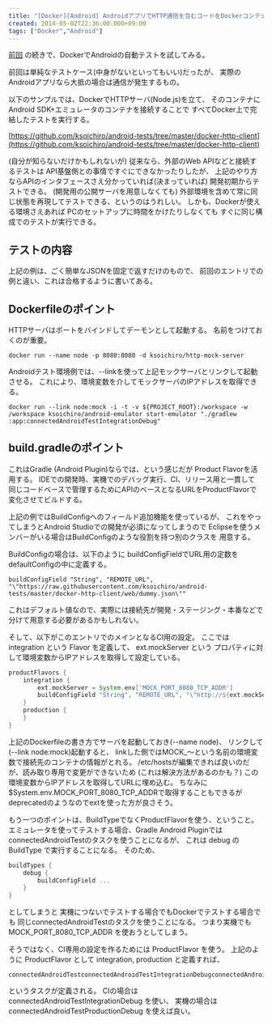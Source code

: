```yaml
---
title: "[Docker][Android] AndroidアプリでHTTP通信を含むコードをDockerコンテナ内で完結させて自動テスト"
created: 2014-05-02T22:36:00.000+09:00
tags: ["Docker","Android"]
---
```

[前回](http://ksoichiro.blogspot.jp/2014/05/dockerandroid-dockerandroidgradle.html) の続きで、DockerでAndroidの自動テストを試してみる。

前回は単純なテストケース(中身がないといってもいい)だったが、
実際のAndroidアプリなら大抵の場合は通信が発生するもの。

以下のサンプルでは、DockerでHTTPサーバ(Node.js)を立て、
そのコンテナにAndroid SDK+エミュレータのコンテナを接続することで
すべてDocker上で完結したテストを実行する。

[https://github.com/ksoichiro/android-tests/tree/master/docker-http-client](https://github.com/ksoichiro/android-tests/tree/master/docker-http-client)

(自分が知らないだけかもしれないが)
従来なら、外部のWeb APIなどと接続するテストは
API基盤側との事情ですぐにできなかったりしたが、
上記のやり方ならAPIのインタフェースさえ分かっていれば(決まっていれば)
開発初期からテストできる。
(開発用の公開サーバを用意しなくても)
外部環境を含めて常に同じ状態を再現してテストできる、というのはうれしい。
しかも、Dockerが使える環境さえあれば
PCのセットアップに時間をかけたりしなくても すぐに同じ構成でのテストが実行できる。

## テストの内容

上記の例は、ごく簡単なJSONを固定で返すだけのもので、
前回のエントリでの例と違い、これは合格するように書いてある。

## Dockerfileのポイント

HTTPサーバはポートをバインドしてデーモンとして起動する。
名前をつけておくのが重要。

```
docker run --name node -p 8080:8080 -d ksoichiro/http-mock-server
```

Androidテスト環境側では、--linkを使って上記モックサーバとリンクして起動させる。
これにより、環境変数を介してモックサーバのIPアドレスを取得できる。

```
docker run --link node:mock -i -t -v ${PROJECT_ROOT}:/workspace -w /workspace ksoichiro/android-emulator start-emulator "./gradlew :app:connectedAndroidTestIntegrationDebug"
```

## build.gradleのポイント

これはGradle (Android Plugin)ならでは、という感じだが Product Flavorを活用する。
IDEでの開発時、実機でのデバッグ実行、CI、リリース用と一貫して
同じコードベースで管理するためにAPIのベースとなるURLをProductFlavorで変化させてビルドする。

上記の例ではBuildConfigへのフィールド追加機能を使っているが、
これをやってしまうとAndroid Studioでの開発が必須になってしまうので
Eclipseを使うメンバーがいる場合はBuildConfigのような役割を持つ別のクラスを
用意する。

BuildConfigの場合は、以下のように buildConfigFieldでURL用の定数をdefaultConfigの中に定義する。

```
buildConfigField "String", "REMOTE_URL", "\"https://raw.githubusercontent.com/ksoichiro/android-tests/master/docker-http-client/web/dummy.json\""
```

これはデフォルト値なので、実際には接続先が開発・ステージング・本番などで分けて用意する必要があるかもしれない。

そして、以下がこのエントリでのメインとなるCI用の設定。
ここでは integration という Flavor を定義して、 ext.mockServer という
プロパティに対して環境変数からIPアドレスを取得して設定している。

```groovy
productFlavors {
    integration {
        ext.mockServer = System.env['MOCK_PORT_8080_TCP_ADDR']
        buildConfigField "String", "REMOTE_URL", "\"http://${ext.mockServer}:8080\""
    }
    production {
    }
}
```

上記のDockerfileの書き方でサーバを起動しておき(--name node)、
リンクして(--link node:mock)起動すると、
linkした側ではMOCK\_〜という名前の環境変数で接続先のコンテナの情報がとれる。
/etc/hostsが編集できれば良いのだが、読み取り専用で変更ができないため
(これは解決方法があるのかも？)
この環境変数からIPアドレスを取得してURLに埋め込む。
ちなみに $System.env.MOCK\_PORT\_8080\_TCP\_ADDRで取得することもできるが
deprecatedのようなのでextを使った方が良さそう。

もう一つのポイントは、BuildTypeでなくProductFlavorを使う、ということ。
エミュレータを使ってテストする場合、Gradle Android Pluginでは
connectedAndroidTestのタスクを使うことになるが、
これは debug の BuildType で実行することになる。
そのため、

```groovy
buildTypes {
    debug {
        buildConfigField ...
    }
}
```

としてしまうと
実機につないでテストする場合でもDockerでテストする場合でも
同じconnectedAndroidTestのタスクを使うことになる。
つまり実機でも MOCK\_PORT\_8080\_TCP\_ADDR を使おうとしてしまう。

そうではなく、CI専用の設定を作るためには ProductFlavor を使う。
上記のように ProductFlavor として integration, production と定義すれば、

```
connectedAndroidTestconnectedAndroidTestIntegrationDebugconnectedAndroidTestProductionDebug
```

というタスクが定義される。
CIの場合は connectedAndroidTestIntegrationDebug を使い、
実機の場合は connectedAndroidTestProductionDebug を使えば良い。
